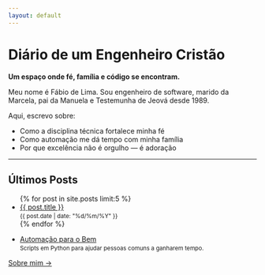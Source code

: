 ```yaml
---
layout: default
---
```


<h1 class="page-heading">Diário de um Engenheiro Cristão</h1>

<p><strong>Um espaço onde fé, família e código se encontram.</strong></p>

<p>Meu nome é Fábio de Lima. Sou engenheiro de software, marido da Marcela, pai da Manuela e Testemunha de Jeová desde 1989.</p>

<p>Aqui, escrevo sobre:</p>
<ul>
  <li>Como a disciplina técnica fortalece minha fé</li>
  <li>Como automação me dá tempo com minha família</li>
  <li>Por que excelência não é orgulho — é adoração</li>
</ul>

<hr>

<h2>Últimos Posts</h2>
<ul>
  {% for post in site.posts limit:5 %}
  <li>
    <a href="{{ post.url }}">{{ post.title }}</a>
    <br><small>{{ post.date | date: "%d/%m/%Y" }}</small>
  </li>
{% endfor %}
</ul>
<ul>
  <li>
    <a href="https://github.com/fabio-ti/automacao-para-o-bem" target="_blank">Automação para o Bem</a><br>
    <small>Scripts em Python para ajudar pessoas comuns a ganharem tempo.</small>
  </li>
</ul>

<p><a href="/diario/about">Sobre mim →</a></p>
